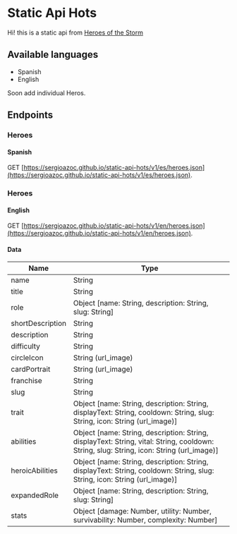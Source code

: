 # Static Api Hots

Hi! this is a static api from [Heroes of the Storm](https://heroesofthestorm.com/)

## Available languages

- Spanish
- English

Soon add individual Heros.

## Endpoints

### Heroes 

#### Spanish
GET [https://sergioazoc.github.io/static-api-hots/v1/es/heroes.json](https://sergioazoc.github.io/static-api-hots/v1/es/heroes.json).

### Heroes

#### English
GET [https://sergioazoc.github.io/static-api-hots/v1/en/heroes.json](https://sergioazoc.github.io/static-api-hots/v1/en/heroes.json).

#### Data

| Name  | Type |
| ----- | ----- |
| name  | String |
| title  | String |
| role  | Object [name: String, description: String, slug: String] |
| shortDescription  | String |
| description  | String |
| difficulty  | String |
| circleIcon  | String (url_image) |
| cardPortrait  | String (url_image) |
| franchise  | String |
| slug  | String |
| trait  | Object [name: String, description: String, displayText: String, cooldown: String, slug: String, icon: String (url_image)] |
| abilities  | Object [name: String, description: String, displayText: String, vital: String, cooldown: String, slug: String, icon: String (url_image)] |
| heroicAbilities  | Object [name: String, description: String, displayText: String, cooldown: String, slug: String, icon: String (url_image)] |
| expandedRole  | Object [name: String, description: String, slug: String] |
| stats  | Object [damage: Number, utility: Number, survivability: Number, complexity: Number] |